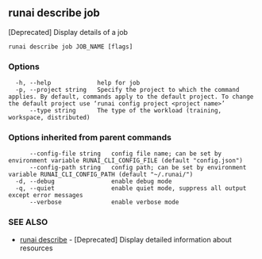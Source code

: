 ## runai describe job

[Deprecated] Display details of a job

```
runai describe job JOB_NAME [flags]
```

### Options

```
  -h, --help             help for job
  -p, --project string   Specify the project to which the command applies. By default, commands apply to the default project. To change the default project use ‘runai config project <project name>’
      --type string      The type of the workload (training, workspace, distributed)
```

### Options inherited from parent commands

```
      --config-file string   config file name; can be set by environment variable RUNAI_CLI_CONFIG_FILE (default "config.json")
      --config-path string   config path; can be set by environment variable RUNAI_CLI_CONFIG_PATH (default "~/.runai/")
  -d, --debug                enable debug mode
  -q, --quiet                enable quiet mode, suppress all output except error messages
      --verbose              enable verbose mode
```

### SEE ALSO

* [runai describe](runai_describe.md)	 - [Deprecated] Display detailed information about resources

